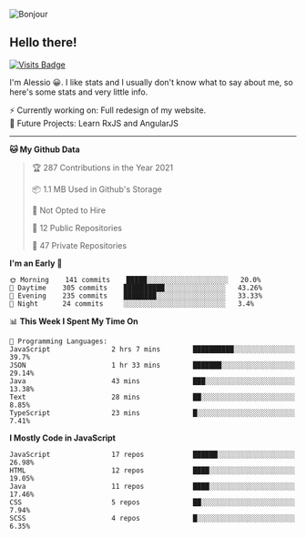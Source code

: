 ![Bonjour](https://i.redd.it/ayih4qogh2a51.png)

## Hello there!
[![Visits Badge](https://badges.pufler.dev/visits/PandaSekh/PandaSekh)](https://alessiofranceschi.me)

I'm Alessio 😀. I like stats and I usually don't know what to say about me, so here's some stats and very little info.

⚡ Currently working on: Full redesign of my website.  
🤔 Future Projects: Learn RxJS and AngularJS

---

<!--START_SECTION:waka-->
**🐱 My Github Data** 

> 🏆 287 Contributions in the Year 2021
 > 
> 📦 1.1 MB Used in Github's Storage 
 > 
> 🚫 Not Opted to Hire
 > 
> 📜 12 Public Repositories 
 > 
> 🔑 47 Private Repositories  
 > 
**I'm an Early 🐤** 

```text
🌞 Morning    141 commits    █████░░░░░░░░░░░░░░░░░░░░   20.0% 
🌆 Daytime    305 commits    ██████████░░░░░░░░░░░░░░░   43.26% 
🌃 Evening    235 commits    ████████░░░░░░░░░░░░░░░░░   33.33% 
🌙 Night      24 commits     ░░░░░░░░░░░░░░░░░░░░░░░░░   3.4%

```


📊 **This Week I Spent My Time On** 

```text
💬 Programming Languages: 
JavaScript               2 hrs 7 mins        ██████████░░░░░░░░░░░░░░░   39.7% 
JSON                     1 hr 33 mins        ███████░░░░░░░░░░░░░░░░░░   29.14% 
Java                     43 mins             ███░░░░░░░░░░░░░░░░░░░░░░   13.38% 
Text                     28 mins             ██░░░░░░░░░░░░░░░░░░░░░░░   8.85% 
TypeScript               23 mins             █░░░░░░░░░░░░░░░░░░░░░░░░   7.41%

```

**I Mostly Code in JavaScript** 

```text
JavaScript               17 repos            ██████░░░░░░░░░░░░░░░░░░░   26.98% 
HTML                     12 repos            ████░░░░░░░░░░░░░░░░░░░░░   19.05% 
Java                     11 repos            ████░░░░░░░░░░░░░░░░░░░░░   17.46% 
CSS                      5 repos             ██░░░░░░░░░░░░░░░░░░░░░░░   7.94% 
SCSS                     4 repos             █░░░░░░░░░░░░░░░░░░░░░░░░   6.35%

```



<!--END_SECTION:waka-->
